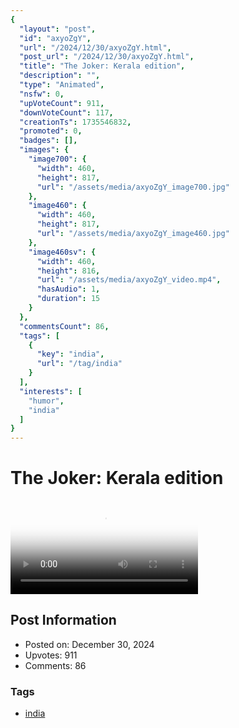 ```yaml
---
{
  "layout": "post",
  "id": "axyoZgY",
  "url": "/2024/12/30/axyoZgY.html",
  "post_url": "/2024/12/30/axyoZgY.html",
  "title": "The Joker: Kerala edition",
  "description": "",
  "type": "Animated",
  "nsfw": 0,
  "upVoteCount": 911,
  "downVoteCount": 117,
  "creationTs": 1735546832,
  "promoted": 0,
  "badges": [],
  "images": {
    "image700": {
      "width": 460,
      "height": 817,
      "url": "/assets/media/axyoZgY_image700.jpg"
    },
    "image460": {
      "width": 460,
      "height": 817,
      "url": "/assets/media/axyoZgY_image460.jpg"
    },
    "image460sv": {
      "width": 460,
      "height": 816,
      "url": "/assets/media/axyoZgY_video.mp4",
      "hasAudio": 1,
      "duration": 15
    }
  },
  "commentsCount": 86,
  "tags": [
    {
      "key": "india",
      "url": "/tag/india"
    }
  ],
  "interests": [
    "humor",
    "india"
  ]
}
---
```


# The Joker: Kerala edition

<video controls playsinline loop poster="/assets/media/axyoZgY_image460.jpg">
  <source src="/assets/media/axyoZgY_video.mp4" type="video/mp4">
  Your browser does not support the video tag.
</video>

## Post Information

- Posted on: December 30, 2024
- Upvotes: 911
- Comments: 86

### Tags

- [india](/tag/india)
